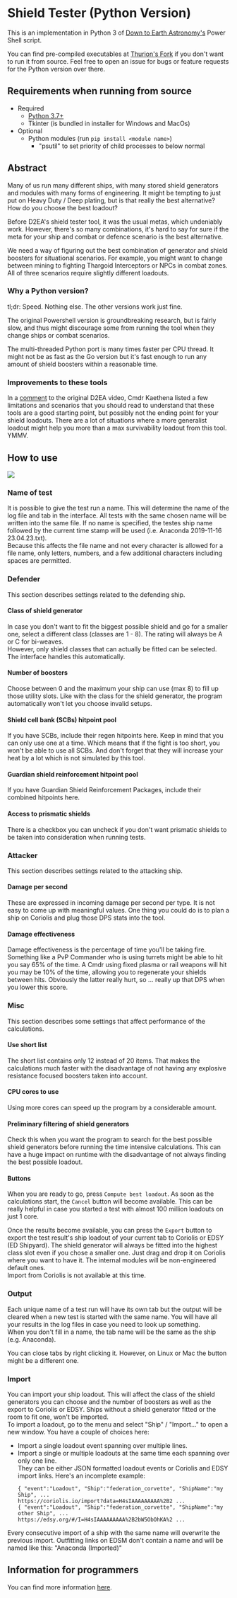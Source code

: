 # Shield Tester (Python Version)
This is an implementation in Python 3 of [Down to Earth Astronomy's](https://github.com/DownToEarthAstronomy/D2EA_Shield_tester) Power Shell script.

You can find pre-compiled executables at [Thurion's Fork](https://github.com/Thurion/D2EA_Shield_tester/releases) if you don't want to run it from source. 
Feel free to open an issue for bugs or feature requests for the Python version over there.

## Requirements when running from source
* Required
  * [Python 3.7+](https://www.python.org/downloads) 
  * Tkinter (is bundled in installer for Windows and MacOs)
* Optional
  * Python modules (run `pip install <module name>`)
     * "psutil" to set priority of child processes to below normal 

## Abstract
Many of us run many different ships, with many stored shield generators and modules with many forms of engineering. It might be tempting to just put on 
Heavy Duty / Deep plating, but is that really the best alternative? How do you choose the best loadout? 

Before D2EA's shield tester tool, it was the usual metas, which undeniably work. However, there's so many combinations, it's hard to say for sure if the meta for your 
ship and combat or defence scenario is the best alternative. 

We need a way of figuring out the best combination of generator and shield boosters for situational scenarios. For example, you might want to change between mining to 
fighting Thargoid Interceptors or NPCs in combat zones. All of three scenarios require slightly different loadouts. 

### Why a Python version? 
tl;dr: Speed. Nothing else. The other versions work just fine. 

The original Powershell version is groundbreaking research, but is fairly slow, and thus might discourage some from running the tool when they change ships or 
combat scenarios. 

The multi-threaded Python port is many times faster per CPU thread. It might not be as fast as the Go version but it's fast enough to run any amount of shield boosters 
within a reasonable time.

### Improvements to these tools
In a [comment](https://www.youtube.com/watch?v=87DMWz8IeEE&lc=Ugz-fl387Mi0ePTFCZ94AaABAg) to the original D2EA video, Cmdr Kaethena listed a few limitations and 
scenarios that you should read to understand that these tools are a good starting point, but possibly not the ending point for your shield loadouts. There are a lot of 
situations where a more generalist loadout might help you more than a max survivability loadout from this tool. YMMV. 

## How to use

![](interface.png)

### Name of test

It is possible to give the test run a name. This will determine the name of the log file and tab in the interface. All tests with the same chosen name will be written 
into the same file. If no name is specified, the testes ship name followed by the current time stamp will be used (i.e. Anaconda 2019-11-16 23.04.23.txt).\
Because this affects the file name and not every character is allowed for a file name, only letters, numbers, and a few additional characters including spaces 
are permitted. 

### Defender
This section describes settings related to the defending ship.

#### Class of shield generator
In case you don't want to fit the biggest possible shield and go for a smaller one, select a different class (classes are 1 - 8). The rating will always be A or C 
for bi-weaves.\
However, only shield classes that can actually be fitted can be selected. The interface handles this automatically.

#### Number of boosters
Choose between 0 and the maximum your ship can use (max 8) to fill up those utility slots. Like with the class for the shield generator, the program automatically 
won't let you choose invalid setups.

#### Shield cell bank (SCBs) hitpoint pool
If you have SCBs, include their regen hitpoints here. Keep in mind that you can only use one at a time. Which means that if the fight is too short, you won't be able 
to use all SCBs. And don't forget that they will increase your heat by a lot which is not simulated by this tool.

#### Guardian shield reinforcement hitpoint pool
If you have Guardian Shield Reinforcement Packages, include their combined hitpoints here. 

#### Access to prismatic shields
There is a checkbox you can uncheck if you don't want prismatic shields to be taken into consideration when running tests.

### Attacker
This section describes settings related to the attacking ship.

#### Damage per second
These are expressed in incoming damage per second per type. It is not easy to come up with meaningful values. One thing you could do is to plan a ship on Coriolis and 
plug those DPS stats into the tool.

#### Damage effectiveness
Damage effectiveness is the percentage of time you'll be taking fire. Something like a PvP Commander who is using turrets might
be able to hit you say 65% of the time. A Cmdr using fixed plasma or rail weapons will hit you may be 10% of the time, allowing 
you to regenerate your shields between hits. Obviously the latter really hurt, so ... really up that DPS when you lower this score.

### Misc
This section describes some settings that affect performance of the calculations.

#### Use short list
The short list contains only 12 instead of 20 items. That makes the calculations much faster with the disadvantage of not having any explosive resistance focused 
boosters taken into account.

#### CPU cores to use
Using more cores can speed up the program by a considerable amount.

#### Preliminary filtering of shield generators
Check this when you want the program to search for the best possible shield generators before running the time intensive calculations. This can have a huge impact on 
runtime with the disadvantage of not always finding the best possible loadout.

#### Buttons
When you are ready to go, press `Compute best loadout`. As soon as the calculations start, the `Cancel` button will become available. This can be really helpful 
in case you started a test with almost 100 million loadouts on just 1 core.

Once the results become available, you can press the `Export` button to export the test result's ship loadout of your current tab to Coriolis or EDSY (ED Shipyard). 
The shield generator will always be fitted into the highest class slot even if you chose a smaller one. Just drag and drop it on Coriolis where you want to have it. 
The internal modules will be non-engineered default ones.\
Import from Coriolis is not available at this time.

### Output
Each unique name of a test run will have its own tab but the output will be cleared when a new test is started with the same name. You will have all your results in the 
log files in case you need to look up something.\
When you don't fill in a name, the tab name will be the same as the ship (e.g. Anaconda).

You can close tabs by right clicking it. However, on Linux or Mac the button might be a different one.

### Import
You can import your ship loadout. This will affect the class of the shield generators you can choose and the number of boosters as well as the export to Coriolis or EDSY.
Ships without a shield generator fitted or the room to fit one, won't be imported.\
To import a loadout, go to the menu and select "Ship" / "Import..." to open a new window. You have a couple of choices here:
  * Import a single loadout event spanning over multiple lines.
  * Import a single or multiple loadouts at the same time each spanning over only one line.\
    They can be either JSON formatted loadout events or Coriolis and EDSY import links. 
    Here's an incomplete example:
    ```
    { "event":"Loadout", "Ship":"federation_corvette", "ShipName":"my Ship", ...
    https://coriolis.io/import?data=H4sIAAAAAAAAA%2B2 ...
    { "event":"Loadout", "Ship":"federation_corvette", "ShipName":"my other Ship", ...
    https://edsy.org/#/I=H4sIAAAAAAAAA%2B2bW5ObOhKA%2 ...
    ```

Every consecutive import of a ship with the same name will overwrite the previous import. Outfitting links on EDSM don't contain a name and will be named like this:
"Anaconda (Imported)"
     
## Information for programmers
You can find more information [here](https://github.com/Thurion/shield_tester).
